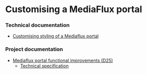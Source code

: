 
# Customising a MediaFlux portal

### Technical documentation

- [Customising styling of a Mediaflux portal](styles.html)


### Project documentation

- [Mediaflux portal functional improvements (D25)](MediafluxFunctionalImprovements-D25.pdf)
  - [Technical specification](MFPortalsComponentsSpec.pdf)

